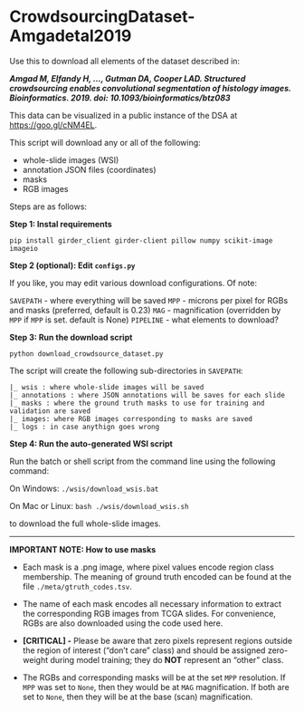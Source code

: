 # CrowdsourcingDataset-Amgadetal2019

Use this to download all elements of the dataset described in: 

***_Amgad M, Elfandy H, ..., Gutman DA, Cooper LAD. Structured crowdsourcing enables convolutional segmentation of histology images. Bioinformatics. 2019. doi: 10.1093/bioinformatics/btz083_***

This data can be visualized in a public instance of the DSA at https://goo.gl/cNM4EL. 

This script will download any or all of the following:
- whole-slide images (WSI)
- annotation JSON files (coordinates)
- masks
- RGB images

Steps are as follows:

**Step 1: Instal requirements**
  
  `pip install girder_client girder-client pillow numpy scikit-image imageio`

**Step 2 (optional): Edit `configs.py`**
  
  If you like, you may edit various download configurations. Of note:
  
  `SAVEPATH` - where everything will be saved
  `MPP` - microns per pixel for RGBs and masks (preferred, default is 0.23)
  `MAG` - magnification (overridden by `MPP` if `MPP` is set. default is None)
  `PIPELINE` - what elements to download?

**Step 3: Run the download script**
  
  `python download_crowdsource_dataset.py`
  
  The script will create the following sub-directories in `SAVEPATH`: 
  
    |_ wsis : where whole-slide images will be saved  
    |_ annotations : where JSON annotations will be saves for each slide
    |_ masks : where the ground truth masks to use for training and validation are saved
    |_ images: where RGB images corresponding to masks are saved
    |_ logs : in case anythign goes wrong

**Step 4: Run the auto-generated WSI script**

  Run the batch or shell script from the command line using the following command:
  
  On Windows:
    `./wsis/download_wsis.bat`
    
  On Mac or Linux:
    `bash ./wsis/download_wsis.sh`
  
  to download the full whole-slide images.
  
-------------------------------------------------

**IMPORTANT NOTE: How to use masks**

- Each mask is a .png image, where pixel values encode region class membership. The meaning of ground truth encoded can be found at the file `./meta/gtruth_codes.tsv`.

- The name of each mask encodes all necessary information to extract the corresponding RGB images from TCGA slides. For convenience, RGBs are also downloaded using the code used here. 

- **[CRITICAL] -** Please be aware that zero pixels represent regions outside the region of interest (“don’t care” class) and should be assigned zero-weight during model training; they do **NOT** represent an “other” class.

- The RGBs and corresponding masks will be at the set `MPP` resolution. If `MPP` was set to `None`, then they
would be at `MAG` magnification. If both are set to `None`, then they will be at the base (scan) magnification.
